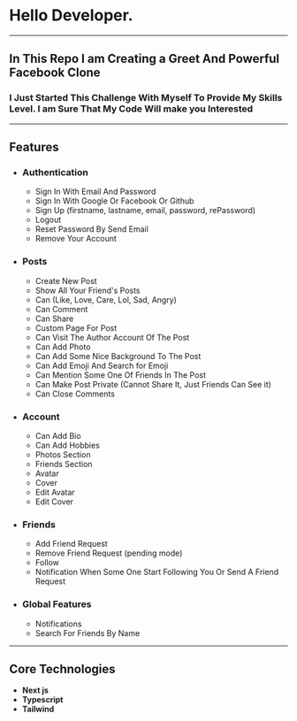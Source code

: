 <h1>Hello Developer.</h1>
<hr />
<h2>In This Repo I am Creating a Greet And Powerful Facebook Clone</h2>
<h3>I Just Started This Challenge With Myself To Provide My Skills Level. I am Sure That My Code Will make you Interested</h3>
<hr />
<h2>Features</h2>
<ul>
    <li>
        <h3>Authentication</h3>
        <ul>
            <li>Sign In With Email And Password</li>
            <li>Sign In With Google Or Facebook Or Github</li>
            <li>Sign Up (firstname, lastname, email, password, rePassword)</li>
            <li>Logout</li>
            <li>Reset Password By Send Email</li>
            <li>Remove Your Account</li>
        </ul>
    </li>
    <li>
        <h3>Posts</h3>
        <ul>
            <li>Create New Post</li>
            <li>Show All Your Friend's Posts</li>
            <li>Can (Like, Love, Care, Lol, Sad, Angry)</li>
            <li>Can Comment</li>
            <li>Can Share</li>
            <li>Custom Page For Post</li>
            <li>Can Visit The Author Account Of The Post</li>
            <li>Can Add Photo</li>
            <li>Can Add Some Nice Background To The Post</li>
            <li>Can Add Emoji And Search for Emoji</li>
            <li>Can Mention Some One Of Friends In The Post</li>
            <li>Can Make Post Private (Cannot Share It, Just Friends Can See it)</li>
            <li>Can Close Comments</li>
        </ul>
    </li>
    <li>
        <h3>Account</h3>
        <ul>
            <li>Can Add Bio</li>
            <li>Can Add Hobbies</li>
            <li>Photos Section</li>
            <li>Friends Section</li>
            <li>Avatar</li>
            <li>Cover</li>
            <li>Edit Avatar</li>
            <li>Edit Cover</li>
        </ul>
    </li>
    <li>
        <h3>Friends</h3>
        <ul>
            <li>Add Friend Request</li>
            <li>Remove Friend Request (pending mode)</li>
            <li>Follow</li>
            <li>Notification When Some One Start Following You Or Send A Friend Request</li>
        </ul>
    </li>
    <li>
        <h3>Global Features</h3>
        <ul>
            <li>Notifications</li>
            <li>Search For Friends By Name</li>
        </ul>
    </li>
</ul>
<hr />
<h2>Core Technologies</h2>

<ul>
    <li><b>Next js</b></li>
    <li><b>Typescript</b></li>
    <li><b>Tailwind</b></li>
</ul>
